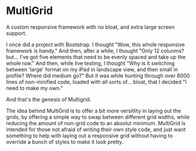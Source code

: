 MultiGrid
=========

A custom responsive framework with no bloat, and extra large screen support.



I once did a project with Bootstrap. I thought "Wow, this whole responsive framework is handy." And then, after a while,
I thought "Only 12 colunms? but… I've got five elements that need to be evenly spaced and take up the whole row."
And then, while live testing, I thought "Why is it switching between 'large' format on my iPad in landscape view, and
then small in profile? Where did medium go?" But it was while hunting through over 6000 lines of non-minified code,
loaded with all sorts of… bloat, that I decided "I need to make my own."

And that's the genesis of Multigrid.


The idea behind MultiGrid is to offer a bit more versitlity in laying out the grids, by offering a simple way to swap between
different grid widths, while reducing the amount of non-grid code to an absolut minimum. MultiGrid is intended for those
not afraid of writing their own style code, and just want something to help with laying out a responsive grid without
having to override a bunch of styles to make it look pretty.

